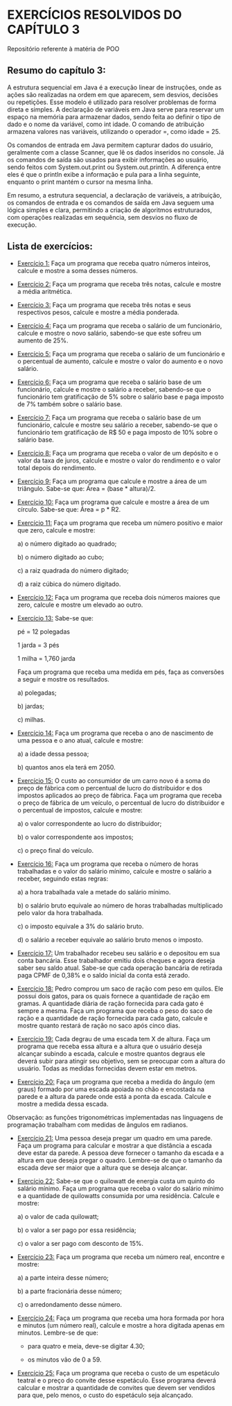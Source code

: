 # EXERCÍCIOS RESOLVIDOS DO CAPÍTULO 3
Repositório referente à matéria de POO

## Resumo do capítulo 3:

A estrutura sequencial em Java é a execução linear de instruções, onde as ações são realizadas na ordem em que aparecem, sem desvios, decisões ou repetições. Esse modelo é utilizado para resolver problemas de forma direta e simples. A declaração de variáveis em Java serve para reservar um espaço na memória para armazenar dados, sendo feita ao definir o tipo de dado e o nome da variável, como int idade. O comando de atribuição armazena valores nas variáveis, utilizando o operador =, como idade = 25.

Os comandos de entrada em Java permitem capturar dados do usuário, geralmente com a classe Scanner, que lê os dados inseridos no console. Já os comandos de saída são usados para exibir informações ao usuário, sendo feitos com System.out.print ou System.out.println. A diferença entre eles é que o println exibe a informação e pula para a linha seguinte, enquanto o print mantém o cursor na mesma linha.

Em resumo, a estrutura sequencial, a declaração de variáveis, a atribuição, os comandos de entrada e os comandos de saída em Java seguem uma lógica simples e clara, permitindo a criação de algoritmos estruturados, com operações realizadas em sequência, sem desvios no fluxo de execução.

## Lista de exercícios:

- [Exercício 1:](EXE01)
  Faça um programa que receba quatro números inteiros, calcule e mostre a soma desses números.
- [Exercício 2:](EXE02)
  Faça um programa que receba três notas, calcule e mostre a média aritmética.
- [Exercício 3:](EXE03)
  Faça um programa que receba três notas e seus respectivos pesos, calcule e mostre a média ponderada.
- [Exercício 4:](EXE04)
  Faça um programa que receba o salário de um funcionário, calcule e mostre o novo salário, sabendo-se
que este sofreu um aumento de 25%.
- [Exercício 5:](EXE05)
  Faça um programa que receba o salário de um funcionário e o percentual de aumento, calcule e mostre o valor do aumento e o novo salário.
- [Exercício 6:](EXE06)
  Faça um programa que receba o salário base de um funcionário, calcule e mostre o salário a receber, sabendo-se que o funcionário tem gratificação de 5% sobre o salário base e paga imposto de 7% também sobre o salário base.
- [Exercício 7:](EXE07)
  Faça um programa que receba o salário base de um funcionário, calcule e mostre seu salário a receber, sabendo-se que o funcionário tem gratificação de R$ 50 e paga imposto de 10% sobre o salário base.
- [Exercício 8:](EXE08)
  Faça um programa que receba o valor de um depósito e o valor da taxa de juros, calcule e mostre o valor do rendimento e o valor total depois do rendimento.
- [Exercício 9:](EXE09)
  Faça um programa que calcule e mostre a área de um triângulo. Sabe-se que: Área = (base * altura)/2.
- [Exercício 10:](EXE10)
  Faça um programa que calcule e mostre a área de um círculo. Sabe-se que: Área = p * R2.
- [Exercício 11:](EXE11)
  Faça um programa que receba um número positivo e maior que zero, calcule e mostre:

  a) o número digitado ao quadrado;

  b) o número digitado ao cubo;

  c) a raiz quadrada do número digitado;

  d) a raiz cúbica do número digitado.
- [Exercício 12:](EXE12)
  Faça um programa que receba dois números maiores que zero, calcule e mostre um elevado ao outro.
- [Exercício 13:](EXE13)
  Sabe-se que:

  pé = 12 polegadas

  1 jarda = 3 pés

  1 milha = 1,760 jarda

  Faça um programa que receba uma medida em pés, faça as conversões a seguir e mostre os resultados.

  a) polegadas;

  b) jardas;

  c) milhas.
- [Exercício 14:](EXE14)
  Faça um programa que receba o ano de nascimento de uma pessoa e o ano atual, calcule e mostre:

  a) a idade dessa pessoa; 

  b) quantos anos ela terá em 2050.
- [Exercício 15:](EXE15)
  O custo ao consumidor de um carro novo é a soma do preço de fábrica com o percentual de lucro do distribuidor e dos impostos aplicados ao preço de fábrica. Faça um programa que receba o preço de fábrica de um veículo, o percentual de lucro do distribuidor e o percentual de impostos, calcule e mostre:

  a) o valor correspondente ao lucro do distribuidor;

  b) o valor correspondente aos impostos;

  c) o preço final do veículo.
- [Exercício 16:](EXE16)
  Faça um programa que receba o número de horas trabalhadas e o valor do salário mínimo, calcule e mostre o salário a receber, seguindo estas regras:

  a) a hora trabalhada vale a metade do salário mínimo.

  b) o salário bruto equivale ao número de horas trabalhadas multiplicado pelo valor da hora trabalhada.

  c) o imposto equivale a 3% do salário bruto.

  d) o salário a receber equivale ao salário bruto menos o imposto.
- [Exercício 17:](EXE17)
  Um trabalhador recebeu seu salário e o depositou em sua conta bancária. Esse trabalhador emitiu dois cheques e agora deseja saber seu saldo atual. Sabe-se que cada operação bancária de retirada paga CPMF de 0,38% e o saldo inicial da conta está zerado.
- [Exercício 18:](EXE18)
  Pedro comprou um saco de ração com peso em quilos. Ele possui dois gatos, para os quais fornece a quantidade de ração em gramas. A quantidade diária de ração fornecida para cada gato é sempre a mesma. Faça um programa que receba o peso do saco de ração e a quantidade de ração fornecida para cada gato, calcule e mostre quanto restará de ração no saco após cinco dias.
- [Exercício 19:](EXE19)
  Cada degrau de uma escada tem X de altura. Faça um programa que receba essa altura e a altura que o usuário deseja alcançar subindo a escada, calcule e mostre quantos degraus ele deverá subir para atingir seu objetivo, sem se preocupar com a altura do usuário. Todas as medidas fornecidas devem estar em metros.
- [Exercício 20:](EXE20)
  Faça um programa que receba a medida do ângulo (em graus) formado por uma escada apoiada no chão e encostada na parede e a altura da parede onde está a ponta da escada. Calcule e mostre a medida dessa escada.

Observação: as funções trigonométricas implementadas nas linguagens de programação trabalham com medidas de ângulos em radianos.
- [Exercício 21:](EXE21)
  Uma pessoa deseja pregar um quadro em uma parede. Faça um programa para calcular e mostrar a que distância a escada deve estar da parede. A pessoa deve fornecer o tamanho da escada e a altura em que deseja pregar o quadro. Lembre-se de que o tamanho da escada deve ser maior que a altura que se deseja alcançar.
- [Exercício 22:](EXE22)
  Sabe-se que o quilowatt de energia custa um quinto do salário mínimo. Faça um programa que receba o valor do salário mínimo e a quantidade de quilowatts consumida por uma residência. Calcule e mostre:

  a) o valor de cada quilowatt;

  b) o valor a ser pago por essa residência;

  c) o valor a ser pago com desconto de 15%.
- [Exercício 23:](EXE23)
  Faça um programa que receba um número real, encontre e mostre:

  a) a parte inteira desse número;

  b) a parte fracionária desse número;

  c) o arredondamento desse número.
- [Exercício 24:](EXE24)
  Faça um programa que receba uma hora formada por hora e minutos (um número real), calcule e mostre a hora digitada apenas em minutos. Lembre-se de que:

  - para quatro e meia, deve-se digitar 4.30;

  - os minutos vão de 0 a 59.
- [Exercício 25:](EXE25)
  Faça um programa que receba o custo de um espetáculo teatral e o preço do convite desse espetáculo. Esse programa deverá calcular e mostrar a quantidade de convites que devem ser vendidos para que, pelo menos, o custo do espetáculo seja alcançado.
